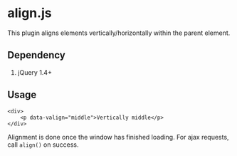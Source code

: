 align.js
===============
This plugin aligns elements vertically/horizontally within the parent element.

Dependency
----------
1. jQuery 1.4+

Usage
-----
	<div>
		<p data-valign="middle">Vertically middle</p>
	</div>

Alignment is done once the window has finished loading. For ajax requests, call <code>align()</code> on success.
